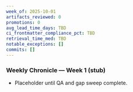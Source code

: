 ```yaml
---
week_of: 2025-10-01
artifacts_reviewed: 0
promotions: 0
avg_lead_time_days: TBD
ci_frontmatter_compliance_pct: TBD
retrieval_time_med: TBD
notable_exceptions: []
commits: []
---
```

### Weekly Chronicle — Week 1 (stub)
- Placeholder until QA and gap sweep complete.
